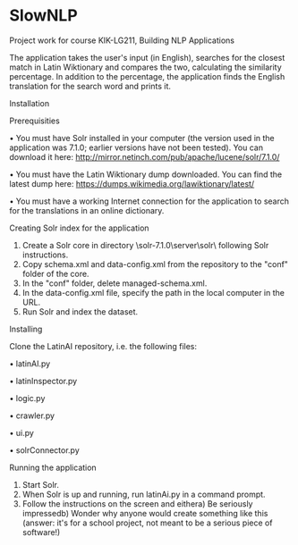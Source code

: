 # SlowNLP

Project work for course KIK-LG211, Building NLP Applications

The application takes the user's input (in English), searches for the closest match in Latin Wiktionary and compares the two, calculating the similarity percentage. In addition to the percentage, the application finds the English translation for the search word and prints it.

Installation

Prerequisities

• You must have Solr installed in your computer (the version used in the application was 7.1.0; earlier versions have not been tested). You can download it here: http://mirror.netinch.com/pub/apache/lucene/solr/7.1.0/

• You must have the Latin Wiktionary dump downloaded. You can find the latest dump here: https://dumps.wikimedia.org/lawiktionary/latest/

• You must have a working Internet connection for the application to search for the translations in an online dictionary.

Creating Solr index for the application

1. Create a Solr core in directory \solr-7.1.0\server\solr\ following Solr instructions.
2. Copy schema.xml and data-config.xml from the repository to the "conf" folder of the core.
3. In the "conf" folder, delete managed-schema.xml.
4. In the data-config.xml file, specify the path in the local computer in the URL.
5. Run Solr and index the dataset.

Installing

Clone the LatinAI repository, i.e. the following files:

• latinAI.py

• latinInspector.py

• logic.py

• crawler.py

• ui.py

• solrConnector.py

Running the application

1. Start Solr.
2. When Solr is up and running, run latinAi.py in a command prompt.
3. Follow the instructions on the screen and eithera) Be seriously impressedb) Wonder why anyone would create something like this (answer: it's for a school project, not meant to be a serious piece of software!)


